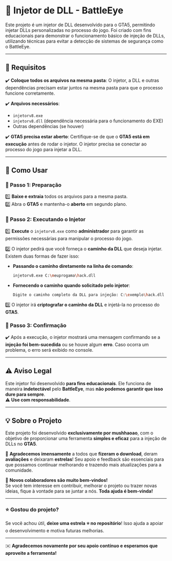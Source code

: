 # 🎯 Injetor de DLL - BattleEye  

Este projeto é um injetor de DLL desenvolvido para o GTA5, permitindo injetar DLLs personalizadas no processo do jogo. Foi criado com fins educacionais para demonstrar o funcionamento básico de injeção de DLLs, utilizando técnicas para evitar a detecção de sistemas de segurança como o BattleEye.

---

## 📌 Requisitos  

✔️ **Coloque todos os arquivos na mesma pasta**: O injetor, a DLL e outras dependências precisam estar juntos na mesma pasta para que o processo funcione corretamente.  

✔️ **Arquivos necessários**:  
- `injetorv8.exe`  
- `injetorv8.dll` (dependência necessária para o funcionamento do EXE)  
- Outras dependências (se houver)  

✔️ **GTA5 precisa estar aberto**: Certifique-se de que o **GTA5 está em execução** antes de rodar o injetor. O injetor precisa se conectar ao processo do jogo para injetar a DLL.  

---

## 🚀 Como Usar  

### 🔹 Passo 1: Preparação  
1️⃣ **Baixe e extraia** todos os arquivos para a mesma pasta.  
2️⃣ Abra o **GTA5** e mantenha-o **aberto** em segundo plano.  

### 🔹 Passo 2: Executando o Injetor  
1️⃣ **Execute** o `injetorv8.exe` como **administrador** para garantir as permissões necessárias para manipular o processo do jogo.  

2️⃣ O injetor pedirá que você forneça o **caminho da DLL** que deseja injetar. Existem duas formas de fazer isso:  

   - **Passando o caminho diretamente na linha de comando**:  
     ```bash
     injetorv8.exe C:\meuprogama\hack.dll
     ```

   - **Fornecendo o caminho quando solicitado pelo injetor**:  
     ```bash
     Digite o caminho completo da DLL para injeção: C:\exemplo\hack.dll
     ```

3️⃣ O injetor irá **criptografar o caminho da DLL** e injetá-la no processo do **GTA5**.  

### 🔹 Passo 3: Confirmação  
✔️ Após a execução, o injetor mostrará uma mensagem confirmando se a **injeção foi bem-sucedida** ou se houve algum **erro**. Caso ocorra um problema, o erro será exibido no console.  

---

## ⚠️ Aviso Legal  

Este injetor foi desenvolvido **para fins educacionais**. Ele funciona de maneira **indetectável** pelo **BattleEye**, mas **não podemos garantir que isso dure para sempre**.  
⚠️ **Use com responsabilidade**.  

---

## 💡 Sobre o Projeto  

Este projeto foi desenvolvido **exclusivamente por mushhaoao**, com o objetivo de proporcionar uma ferramenta **simples e eficaz** para a injeção de DLLs no **GTA5**.  

🙏 **Agradecemos imensamente** a todos que **fizeram o download**, deram **avaliações** e deixaram **estrelas**! Seu apoio e feedback são essenciais para que possamos continuar melhorando e trazendo mais atualizações para a comunidade.  

🔧 **Novos colaboradores são muito bem-vindos!**  
Se você tem interesse em contribuir, melhorar o projeto ou trazer novas ideias, fique à vontade para se juntar a nós. **Toda ajuda é bem-vinda!**  

---

### ⭐ **Gostou do projeto?**  
Se você achou útil, **deixe uma estrela ⭐ no repositório**! Isso ajuda a apoiar o desenvolvimento e motiva futuras melhorias.  

---

✉️ **Agradecemos novamente por seu apoio contínuo e esperamos que aproveite a ferramenta!**  
